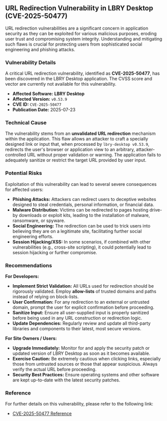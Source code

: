 ## URL Redirection Vulnerability in LBRY Desktop (CVE-2025-50477)

URL redirection vulnerabilities are a significant concern in application security as they can be exploited for various malicious purposes, eroding user trust and compromising system integrity. Understanding and mitigating such flaws is crucial for protecting users from sophisticated social engineering and phishing attacks.

### Vulnerability Details

A critical URL redirection vulnerability, identified as **CVE-2025-50477**, has been discovered in the LBRY Desktop application. The CVSS score and vector are currently not available for this vulnerability.

*   **Affected Software:** **LBRY Desktop**
*   **Affected Version:** `v0.53.9`
*   **CVE ID:** `CVE-2025-50477`
*   **Publication Date:** 2025-07-23

### Technical Cause

The vulnerability stems from an **unvalidated URL redirection** mechanism within the application. This flaw allows an attacker to craft a specially designed link or input that, when processed by `lbry-desktop v0.53.9`, redirects the user's browser or application view to an arbitrary, attacker-controlled URL without proper validation or warning. The application fails to adequately sanitize or restrict the target URL provided by user input.

### Potential Risks

Exploitation of this vulnerability can lead to several severe consequences for affected users:

*   **Phishing Attacks:** Attackers can redirect users to deceptive websites designed to steal credentials, personal information, or financial data.
*   **Malware Distribution:** Victims can be redirected to pages hosting drive-by downloads or exploit kits, leading to the installation of malware, ransomware, or spyware.
*   **Social Engineering:** The redirection can be used to trick users into believing they are on a legitimate site, facilitating further social engineering efforts.
*   **Session Hijacking/XSS:** In some scenarios, if combined with other vulnerabilities (e.g., cross-site scripting), it could potentially lead to session hijacking or further compromise.

### Recommendations

**For Developers:**

*   **Implement Strict Validation:** All URLs used for redirection should be rigorously validated. Employ **allow-lists** of trusted domains and paths instead of relying on block-lists.
*   **User Confirmation:** For any redirection to an external or untrusted domain, prompt the user for explicit confirmation before proceeding.
*   **Sanitize Input:** Ensure all user-supplied input is properly sanitized before being used in any URL construction or redirection logic.
*   **Update Dependencies:** Regularly review and update all third-party libraries and components to their latest, most secure versions.

**For Site Owners / Users:**

*   **Upgrade Immediately:** Monitor for and apply the security patch or updated version of LBRY Desktop as soon as it becomes available.
*   **Exercise Caution:** Be extremely cautious when clicking links, especially those from untrusted sources or those that appear suspicious. Always verify the actual URL before proceeding.
*   **Security Best Practices:** Ensure operating systems and other software are kept up-to-date with the latest security patches.

### Reference

For further details on this vulnerability, please refer to the following link:

*   [CVE-2025-50477 Reference](https://drive.google.com/file/d/1HLxOWDSq6DHeZTVNcY0Tgkcd_eWTqYAS/view)